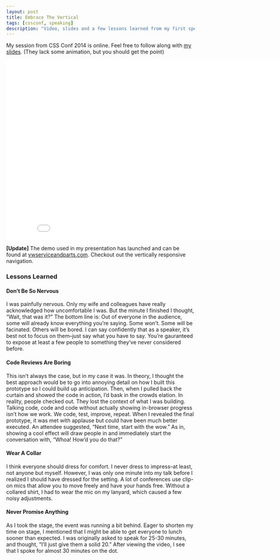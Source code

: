 ```yaml
---
layout: post
title: Embrace The Vertical
tags: [cssconf, speaking]
description: "Video, slides and a few lessons learned from my first speaking engagement."
---
```


My session from CSS Conf 2014 is online. Feel free to follow along with
[my slides](https://speakerdeck.com/aebsr/embrace-the-vertical). (They
lack some animation, but you should get the point)

<div class="video hd"><iframe width="853" height="480" src="//www.youtube.com/embed/rNoMgCn4E-U?rel=0" frameborder="0" allowfullscreen></iframe></div>

**[Update]** The demo used in my presentation has launched and can be found at [vwserviceandparts.com](http://www.vwserviceandparts.com/). Checkout out the vertically responsive navigation.

### Lessons Learned

#### Don’t Be So Nervous

I was painfully nervous. Only my wife and colleagues have really
acknowledged how uncomfortable I was. But the minute I finished I
thought, “Wait, that was it?” The bottom line is: Out of everyone in the
audience, some will already know everything you’re saying. Some won’t.
Some will be facinated. Others will be bored. I can say confidently that
as a speaker, it’s best not to focus on them–just say what you have to
say. You’re gauranteed to expose at least a few people to something
they’ve never considered before.

#### Code Reviews Are Boring

This isn’t always the case, but in my case it was. In theory, I thought
the best approach would be to go into annoying detail on how I built
this prototype so I could build up anticipation. Then, when I pulled
back the curtain and showed the code in action, I’d bask in the crowds
elation. In reality, people checked out. They lost the context of what I
was building. Talking code, code and code without actually showing
in-browser progress isn’t how we work. We code, test, improve, repeat.
When I revealed the final prototype, it was met with applause but could
have been much better executed. An attendee suggested, “Next time, start
with the wow.” As in, showing a cool effect will draw people in and
immediately start the conversation with, “Whoa! How’d you do that?”

#### Wear A Collar

I think everyone should dress for comfort. I never dress to impress–at
least, not anyone but myself. However, I was only one minute into my
talk before I realized I should have dressed for the setting. A lot of
conferences use clip-on mics that allow you to move freely and have your
hands free. Without a collared shirt, I had to wear the mic on my
lanyard, which caused a few noisy adjustments.

#### Never Promise Anything

As I took the stage, the event was running a bit behind. Eager to
shorten my time on stage, I mentioned that I might be able to get
everyone to lunch sooner than expected. I was originally asked to speak
for 25-30 minutes, and thought, “I’ll just give them a solid 20.” After
viewing the video, I see that I spoke for almost 30 minutes on the dot.
